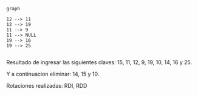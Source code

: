 ```mermaid
graph

12 --> 11
12 --> 19
11 --> 9
11 --> NULL
19 --> 16
19 --> 25


```

Resultado de ingresar las siguientes claves: 15, 11, 12, 9, 19, 10, 14, 16 y 25.

Y a continuacion eliminar: 14, 15 y 10.

Rotaciones realizadas: RDI, RDD
